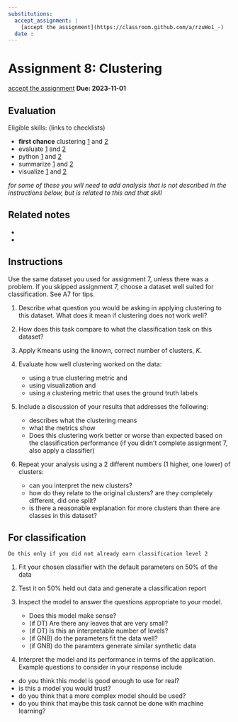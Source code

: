 ```yaml
---
substitutions:
  accept_assignment: |
    [accept the assignment](https://classroom.github.com/a/rzuWo1_-)
  date : 
---
```

# Assignment 8: Clustering

 [accept the assignment](https://classroom.github.com/a/NUKuma7J)
__Due: 2023-11-01__

## Evaluation

Eligible skills: (links to checklists)
- **first chance** clustering [1](https://rhodyprog4ds.github.io/BrownFall23/syllabus/achievements.html#clustering-level1) and [2](https://rhodyprog4ds.github.io/BrownFall23/syllabus/achievements.html#clustering-level2)
- evaluate [1](https://rhodyprog4ds.github.io/BrownFall23/syllabus/achievements.html#evaluate-level1) and [2](https://rhodyprog4ds.github.io/BrownFall23/syllabus/achievements.html#evaluate-level2)
- python [1](https://rhodyprog4ds.github.io/BrownFall23/syllabus/achievements.html#python-level1) and [2](https://rhodyprog4ds.github.io/BrownFall23/syllabus/achievements.html#python-level2)
- summarize [1](https://rhodyprog4ds.github.io/BrownFall23/syllabus/achievements.html#summarize-level1) and [2](https://rhodyprog4ds.github.io/BrownFall23/syllabus/achievements.html#summarize-level2)
- visualize [1](https://rhodyprog4ds.github.io/BrownFall23/syllabus/achievements.html#visualize-level1) and [2](https://rhodyprog4ds.github.io/BrownFall23/syllabus/achievements.html#visualize-level2)

_for some of these you will need to add analysis that is not described in the instructions below, but is related to this and that skill_

## Related notes

- [](../notes/2023-10-24)
- [](../notes/2023-10-26)



## Instructions

Use the same dataset you used for assignment 7, unless there was a problem. If you skipped assignment 7, choose a dataset well suited for classification. See A7 for tips. 

1. Describe what question you would be asking in applying clustering to this dataset. What does it mean if clustering does not work well? 
2. How does this task compare to what the classification task on this dataset?
3. Apply Kmeans using the known, correct number of clusters, $K$.
4.  Evaluate how well clustering worked on the data:

    - using a true clustering metric and
    - using visualization and
    - using a clustering metric that uses the ground truth labels
5. Include a discussion of your results that addresses the following:

    - describes what the clustering means
    - what the metrics show
    - Does this clustering work better or worse than expected based on the classification performance (if you didn't complete assignment 7, also apply a classifier)
6. Repeat your analysis using a 2 different numbers (1 higher, one lower) of clusters:

    - can you interpret the new clusters?
    - how do they relate to the original clusters? are they completely different, did one split?
    - is there a reasonable explanation for more clusters than there are classes in this dataset?


## For classification

```{note}
Do this only if you did not already earn classification level 2
```

1. Fit your chosen classifier with the default parameters on 50% of the data
1. Test it on 50% held out data and generate a classification report
1. Inspect the model to answer the questions appropriate to your model.

    - Does this model make sense?
    - (if DT) Are there any leaves that are very small?
    - (if DT) Is this an interpretable number of levels?
    - (if GNB) do the parameters fit the data well?
    - (if GNB) do the paramters generate similar synthetic data
1. Interpret the model and its performance in terms of the application. Example questions to consider in your response include

  - do you think this model is good enough to use for real?
  - is this a model you would trust?
  - do you think that a more complex model should be used?
  - do you think that maybe this task cannot be done with machine learning?
